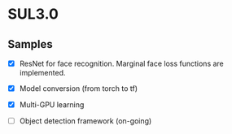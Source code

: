 # SUL3.0

## Samples 

-[x] ResNet for face recognition. Marginal face loss functions are implemented. 

-[x] Model conversion (from torch to tf)

-[x] Multi-GPU learning

-[ ] Object detection framework (on-going)
